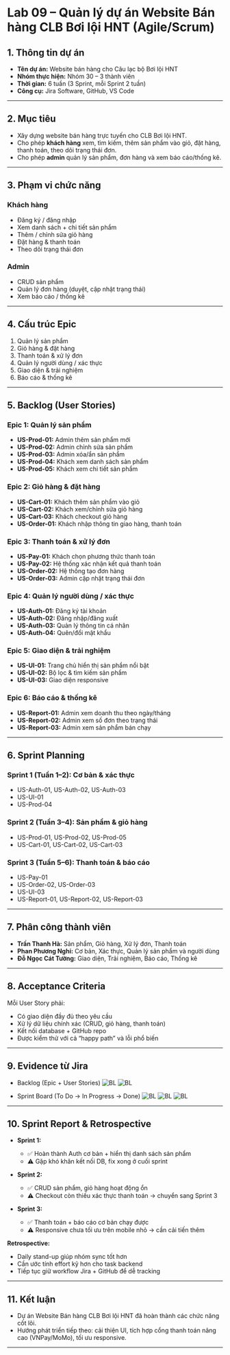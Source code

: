 # Lab 09 – Quản lý dự án Website Bán hàng CLB Bơi lội HNT (Agile/Scrum)

## 1. Thông tin dự án

* **Tên dự án:** Website bán hàng cho Câu lạc bộ Bơi lội HNT
* **Nhóm thực hiện:** Nhóm 30 – 3 thành viên
* **Thời gian:** 6 tuần (3 Sprint, mỗi Sprint 2 tuần)
* **Công cụ:** Jira Software, GitHub, VS Code

---

## 2. Mục tiêu

* Xây dựng website bán hàng trực tuyến cho CLB Bơi lội HNT.
* Cho phép **khách hàng** xem, tìm kiếm, thêm sản phẩm vào giỏ, đặt hàng, thanh toán, theo dõi trạng thái đơn.
* Cho phép **admin** quản lý sản phẩm, đơn hàng và xem báo cáo/thống kê.

---

## 3. Phạm vi chức năng

### Khách hàng

* Đăng ký / đăng nhập
* Xem danh sách + chi tiết sản phẩm
* Thêm / chỉnh sửa giỏ hàng
* Đặt hàng & thanh toán
* Theo dõi trạng thái đơn

### Admin

* CRUD sản phẩm
* Quản lý đơn hàng (duyệt, cập nhật trạng thái)
* Xem báo cáo / thống kê

---

## 4. Cấu trúc Epic

1. Quản lý sản phẩm
2. Giỏ hàng & đặt hàng
3. Thanh toán & xử lý đơn
4. Quản lý người dùng / xác thực
5. Giao diện & trải nghiệm
6. Báo cáo & thống kê

---

## 5. Backlog (User Stories)

### Epic 1: Quản lý sản phẩm

* **US-Prod-01:** Admin thêm sản phẩm mới
* **US-Prod-02:** Admin chỉnh sửa sản phẩm
* **US-Prod-03:** Admin xóa/ẩn sản phẩm
* **US-Prod-04:** Khách xem danh sách sản phẩm
* **US-Prod-05:** Khách xem chi tiết sản phẩm

### Epic 2: Giỏ hàng & đặt hàng

* **US-Cart-01:** Khách thêm sản phẩm vào giỏ
* **US-Cart-02:** Khách xem/chỉnh sửa giỏ hàng
* **US-Cart-03:** Khách checkout giỏ hàng
* **US-Order-01:** Khách nhập thông tin giao hàng, thanh toán

### Epic 3: Thanh toán & xử lý đơn

* **US-Pay-01:** Khách chọn phương thức thanh toán
* **US-Pay-02:** Hệ thống xác nhận kết quả thanh toán
* **US-Order-02:** Hệ thống tạo đơn hàng
* **US-Order-03:** Admin cập nhật trạng thái đơn

### Epic 4: Quản lý người dùng / xác thực

* **US-Auth-01:** Đăng ký tài khoản
* **US-Auth-02:** Đăng nhập/đăng xuất
* **US-Auth-03:** Quản lý thông tin cá nhân
* **US-Auth-04:** Quên/đổi mật khẩu

### Epic 5: Giao diện & trải nghiệm

* **US-UI-01:** Trang chủ hiển thị sản phẩm nổi bật
* **US-UI-02:** Bộ lọc & tìm kiếm sản phẩm
* **US-UI-03:** Giao diện responsive

### Epic 6: Báo cáo & thống kê

* **US-Report-01:** Admin xem doanh thu theo ngày/tháng
* **US-Report-02:** Admin xem số đơn theo trạng thái
* **US-Report-03:** Admin xem sản phẩm bán chạy

---

## 6. Sprint Planning

### Sprint 1 (Tuần 1–2): Cơ bản & xác thực

* US-Auth-01, US-Auth-02, US-Auth-03
* US-UI-01
* US-Prod-04

### Sprint 2 (Tuần 3–4): Sản phẩm & giỏ hàng

* US-Prod-01, US-Prod-02, US-Prod-05
* US-Cart-01, US-Cart-02, US-Cart-03

### Sprint 3 (Tuần 5–6): Thanh toán & báo cáo

* US-Pay-01
* US-Order-02, US-Order-03
* US-UI-03
* US-Report-01, US-Report-02, US-Report-03

---

## 7. Phân công thành viên

* **Trần Thanh Hà:** Sản phẩm, Giỏ hàng, Xử lý đơn, Thanh toán
* **Phan Phương Nghi:** Cơ bản, Xác thực, Quản lý sản phẩm và người dùng
* **Đỗ Ngọc Cát Tường:** Giao diện, Trải nghiệm, Báo cáo, Thống kê

---

## 8. Acceptance Criteria

Mỗi User Story phải:

* Có giao diện đầy đủ theo yêu cầu
* Xử lý dữ liệu chính xác (CRUD, giỏ hàng, thanh toán)
* Kết nối database + GitHub repo
* Được kiểm thử với cả “happy path” và lỗi phổ biến

---

## 9. Evidence từ Jira

* Backlog (Epic + User Stories)
![BL](https://github.com/miao0w025/BT-LAB/blob/main/LAB09/jiraimages/1.1.png?raw=true)
![BL](https://github.com/miao0w025/BT-LAB/blob/main/LAB09/jiraimages/1.2.png?raw=true)

* Sprint Board (To Do → In Progress → Done)
![BL](https://github.com/miao0w025/BT-LAB/blob/main/LAB09/jiraimages/2.1.png?raw=true)
![BL](https://github.com/miao0w025/BT-LAB/blob/main/LAB09/jiraimages/2.2.png?raw=true)
![BL](https://github.com/miao0w025/BT-LAB/blob/main/LAB09/jiraimages/2.3.png?raw=true)

---

## 10. Sprint Report & Retrospective

* **Sprint 1:**

  * ✅ Hoàn thành Auth cơ bản + hiển thị danh sách sản phẩm
  * ⚠️ Gặp khó khăn kết nối DB, fix xong ở cuối sprint

* **Sprint 2:**

  * ✅ CRUD sản phẩm, giỏ hàng hoạt động ổn
  * ⚠️ Checkout còn thiếu xác thực thanh toán → chuyển sang Sprint 3

* **Sprint 3:**

  * ✅ Thanh toán + báo cáo cơ bản chạy được
  * ⚠️ Responsive chưa tối ưu trên mobile nhỏ → cần cải tiến thêm

**Retrospective:**

* Daily stand-up giúp nhóm sync tốt hơn
* Cần ước tính effort kỹ hơn cho task backend
* Tiếp tục giữ workflow Jira + GitHub để dễ tracking

---

## 11. Kết luận

* Dự án Website Bán hàng CLB Bơi lội HNT đã hoàn thành các chức năng cốt lõi.
* Hướng phát triển tiếp theo: cải thiện UI, tích hợp cổng thanh toán nâng cao (VNPay/MoMo), tối ưu responsive.

---
